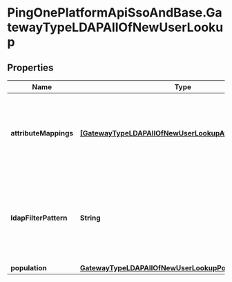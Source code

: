 # PingOnePlatformApiSsoAndBase.GatewayTypeLDAPAllOfNewUserLookup

## Properties

Name | Type | Description | Notes
------------ | ------------- | ------------- | -------------
**attributeMappings** | [**[GatewayTypeLDAPAllOfNewUserLookupAttributeMappings]**](GatewayTypeLDAPAllOfNewUserLookupAttributeMappings.md) | A list of objects supplying a mapping of PingOne attributes to external LDAP attributes. One of the entries must be a mapping for \&quot;username&#x60;. This is required for the PingOne user schema. | 
**ldapFilterPattern** | **String** | The LDAP user search filter to use to match users against the entered user identifier at login. For example, (((uid&#x3D;${identifier})(mail&#x3D;${identifier})). Alternatively, this can be a search against the user directory. | 
**population** | [**GatewayTypeLDAPAllOfNewUserLookupPopulation**](GatewayTypeLDAPAllOfNewUserLookupPopulation.md) |  | 


